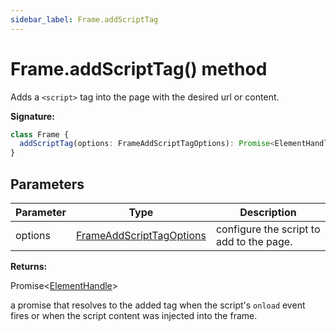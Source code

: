 ```yaml
---
sidebar_label: Frame.addScriptTag
---
```


# Frame.addScriptTag() method

Adds a `<script>` tag into the page with the desired url or content.

**Signature:**

```typescript
class Frame {
  addScriptTag(options: FrameAddScriptTagOptions): Promise<ElementHandle>;
}
```

## Parameters

| Parameter | Type                                                                | Description                              |
| --------- | ------------------------------------------------------------------- | ---------------------------------------- |
| options   | [FrameAddScriptTagOptions](./puppeteer.frameaddscripttagoptions.md) | configure the script to add to the page. |

**Returns:**

Promise&lt;[ElementHandle](./puppeteer.elementhandle.md)&gt;

a promise that resolves to the added tag when the script's `onload` event fires or when the script content was injected into the frame.
